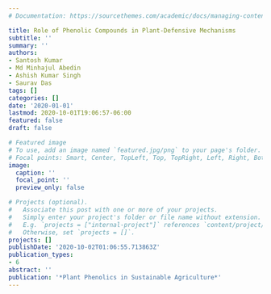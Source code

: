 ```yaml
---
# Documentation: https://sourcethemes.com/academic/docs/managing-content/

title: Role of Phenolic Compounds in Plant-Defensive Mechanisms
subtitle: ''
summary: ''
authors:
- Santosh Kumar
- Md Minhajul Abedin
- Ashish Kumar Singh
- Saurav Das
tags: []
categories: []
date: '2020-01-01'
lastmod: 2020-10-01T19:06:57-06:00
featured: false
draft: false

# Featured image
# To use, add an image named `featured.jpg/png` to your page's folder.
# Focal points: Smart, Center, TopLeft, Top, TopRight, Left, Right, BottomLeft, Bottom, BottomRight.
image:
  caption: ''
  focal_point: ''
  preview_only: false

# Projects (optional).
#   Associate this post with one or more of your projects.
#   Simply enter your project's folder or file name without extension.
#   E.g. `projects = ["internal-project"]` references `content/project/deep-learning/index.md`.
#   Otherwise, set `projects = []`.
projects: []
publishDate: '2020-10-02T01:06:55.713863Z'
publication_types:
- 6
abstract: ''
publication: '*Plant Phenolics in Sustainable Agriculture*'
---
```

